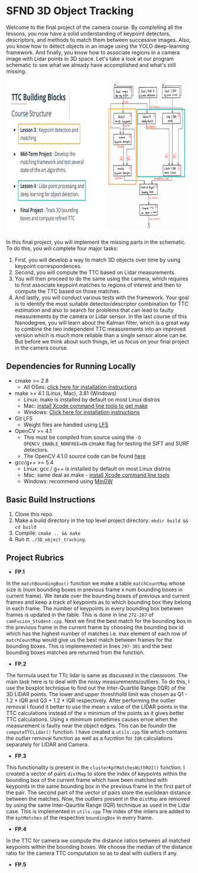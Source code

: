 # SFND 3D Object Tracking

Welcome to the final project of the camera course. By completing all the lessons, you now have a solid understanding of keypoint detectors, descriptors, and methods to match them between successive images. Also, you know how to detect objects in an image using the YOLO deep-learning framework. And finally, you know how to associate regions in a camera image with Lidar points in 3D space. Let's take a look at our program schematic to see what we already have accomplished and what's still missing.

<img src="images/course_code_structure.png" width="779" height="414" />

In this final project, you will implement the missing parts in the schematic. To do this, you will complete four major tasks: 
1. First, you will develop a way to match 3D objects over time by using keypoint correspondences. 
2. Second, you will compute the TTC based on Lidar measurements. 
3. You will then proceed to do the same using the camera, which requires to first associate keypoint matches to regions of interest and then to compute the TTC based on those matches. 
4. And lastly, you will conduct various tests with the framework. Your goal is to identify the most suitable detector/descriptor combination for TTC estimation and also to search for problems that can lead to faulty measurements by the camera or Lidar sensor. In the last course of this Nanodegree, you will learn about the Kalman filter, which is a great way to combine the two independent TTC measurements into an improved version which is much more reliable than a single sensor alone can be. But before we think about such things, let us focus on your final project in the camera course. 

## Dependencies for Running Locally
* cmake >= 2.8
  * All OSes: [click here for installation instructions](https://cmake.org/install/)
* make >= 4.1 (Linux, Mac), 3.81 (Windows)
  * Linux: make is installed by default on most Linux distros
  * Mac: [install Xcode command line tools to get make](https://developer.apple.com/xcode/features/)
  * Windows: [Click here for installation instructions](http://gnuwin32.sourceforge.net/packages/make.htm)
* Git LFS
  * Weight files are handled using [LFS](https://git-lfs.github.com/)
* OpenCV >= 4.1
  * This must be compiled from source using the `-D OPENCV_ENABLE_NONFREE=ON` cmake flag for testing the SIFT and SURF detectors.
  * The OpenCV 4.1.0 source code can be found [here](https://github.com/opencv/opencv/tree/4.1.0)
* gcc/g++ >= 5.4
  * Linux: gcc / g++ is installed by default on most Linux distros
  * Mac: same deal as make - [install Xcode command line tools](https://developer.apple.com/xcode/features/)
  * Windows: recommend using [MinGW](http://www.mingw.org/)

## Basic Build Instructions

1. Clone this repo.
2. Make a build directory in the top level project directory: `mkdir build && cd build`
3. Compile: `cmake .. && make`
4. Run it: `./3D_object_tracking`.

## Project Rubrics

* **FP.1**

In the `matchBoundingBox()` function we make a table `matchCountMap` whose size is (num bounding boxes in previous frame x num bounding boxes in current frame). We iterate over the bounding boxes of previous and current frames and keep a track of keypoints as to which bounding box they belong in each frame. The number of keypoints in every bounding box betwwen frames is updated in the table. This is done in line `272-287` of `camFusion_Student.cpp`. Next we find the best match for the bounding box in the previous frame in the current frame by choosing the bounding box id which has the highest number of matches i.e. max element of each row of `matchCountMap` would give us the best match between frames for the bounding boxes. This is implememnted in lines `297-301` and the best bounding boxes matches are returned from the function.

* **FP.2**

The formula used for TTc lidar is same as discussed in the classroom. The main task here is to deal with the noisy measurements/outliers. To do this, I use the boxplot technique to find out the Inter-Quartile Range (IQR) of the 3D LIDAR points. The lower and upper threshhold limit was chosen as Q1 - 1.2 * IQR and Q3 + 1.2 * IQR respectively. After performing the outlier removal I found it better to use the mean x value of the LIDAR points in the TTC calculations instead of the x minimum of the points as it gives better TTC calculations. Using x minimum sometimes causes erroe when the measurement is faulty near the object edges. This can be foundin the `computeTTCLidar()` function. I have created a `utils.cpp` file which contains the outlier removal function as well as a fucntion for `IQR` calculations separately for LIDAR and Camera.

* **FP.3**

This functionality is present in the `clusterKptMatchesWithROI()` function. I created a vector of pairs `distMap` to store the index of keypoints within the bounding box of the current frame which have been matched with keypoints in the same bounding box in the previous frame in the first part of the pair. The second part of the vector of pairs store the euclidean distance between the matches. Now, the outliers present in the `distMap` are removed by using the same Inter-Qaurtile Range (IQR) technique as used in the Lidar case. This is implemented in `utils.cpp` The index of the inliers are added to the `kptMatches` of the respective `boundingBox` in every frame.

* **FP.4**

In the TTC for camera we compute the distance ratios between all matched keypoints within the bounding boxes. We choose the median of the distance ratio for the camera TTC computation so as to deal with outliers if any.

* **FP.5**










